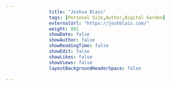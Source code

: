 ---
                title: "Joshua Blais"
                tags: [Personal Site,Author,Digital Garden]
                externalUrl: "https://joshblais.com/"
                weight: 801
                showDate: false
                showAuthor: false
                showReadingTime: false
                showEdit: false
                showLikes: false
                showViews: false
                layoutBackgroundHeaderSpace: false
                ---
